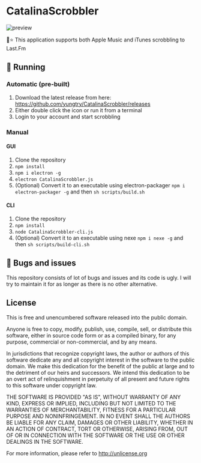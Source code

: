 # CatalinaScrobbler
![preview](https://github.com/yungtry/CatalinaScrobbler/blob/dev/test/screenshot.png?raw=true)

🎵⭐ This application supports both Apple Music and iTunes scrobbling to Last.Fm

## 🔧 Running
### Automatic (pre-built)
1. Download the latest release from here: https://github.com/yungtry/CatalinaScrobbler/releases
2. Either double click the icon or run it from a terminal
3. Login to your account and start scrobbling

### Manual
#### GUI
1. Clone the repository
2. ```npm install```
3. ```npm i electron -g```
4. ```electron CatalinaScrobbler.js```
5. (Optional) Convert it to an executable using electron-packager ```npm i electron-packager -g``` and then ```sh scripts/build.sh```

#### CLI
1. Clone the repository
2. ```npm install```
3. ```node CatalinaScrobbler-cli.js```
4. (Optional) Convert it to an executable using nexe ```npm i nexe -g``` and then ```sh scripts/build-cli.sh```

## 🐛 Bugs and issues
This repository consists of lot of bugs and issues and its code is ugly. I will try to maintain it for as longer as there is no other alternative.

## License
This is free and unencumbered software released into the public domain.

Anyone is free to copy, modify, publish, use, compile, sell, or
distribute this software, either in source code form or as a compiled
binary, for any purpose, commercial or non-commercial, and by any
means.

In jurisdictions that recognize copyright laws, the author or authors
of this software dedicate any and all copyright interest in the
software to the public domain. We make this dedication for the benefit
of the public at large and to the detriment of our heirs and
successors. We intend this dedication to be an overt act of
relinquishment in perpetuity of all present and future rights to this
software under copyright law.

THE SOFTWARE IS PROVIDED "AS IS", WITHOUT WARRANTY OF ANY KIND,
EXPRESS OR IMPLIED, INCLUDING BUT NOT LIMITED TO THE WARRANTIES OF
MERCHANTABILITY, FITNESS FOR A PARTICULAR PURPOSE AND NONINFRINGEMENT.
IN NO EVENT SHALL THE AUTHORS BE LIABLE FOR ANY CLAIM, DAMAGES OR
OTHER LIABILITY, WHETHER IN AN ACTION OF CONTRACT, TORT OR OTHERWISE,
ARISING FROM, OUT OF OR IN CONNECTION WITH THE SOFTWARE OR THE USE OR
OTHER DEALINGS IN THE SOFTWARE.

For more information, please refer to <http://unlicense.org>
